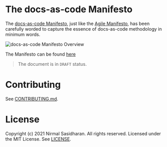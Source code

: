 # The docs-as-code Manifesto

The [docs-as-code Manifesto](MANIFESTO.md), just like the [Agile Manifesto](https://agilemanifesto.org/), has been carefully worded to capture the essence of docs-as-code methodology in minimum words.

![docs-as-code Manifesto Overview](http://www.plantuml.com/plantuml/proxy?cache=no&src=https://raw.githubusercontent.com/twodrops/docs-as-code-manifesto/master/MANIFESTO-Mindmap.puml)

The Manifesto can be found [here](MANIFESTO.md)

> The document is in `DRAFT` status. 

# Contributing

See [CONTRIBUTING.md](CONTRIBUTING.md).

# License
Copyright (c) 2021 Nirmal Sasidharan. All rights reserved.
Licensed under the MIT License. See [LICENSE](LICENSE).
